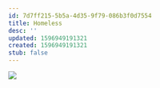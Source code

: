 ```yaml
---
id: 7d7ff215-5b5a-4d35-9f79-086b3f0d7554
title: Homeless
desc: ''
updated: 1596949191321
created: 1596949191321
stub: false
---
```

![](/assets/images/comics/Paper.Comics.7.png)

